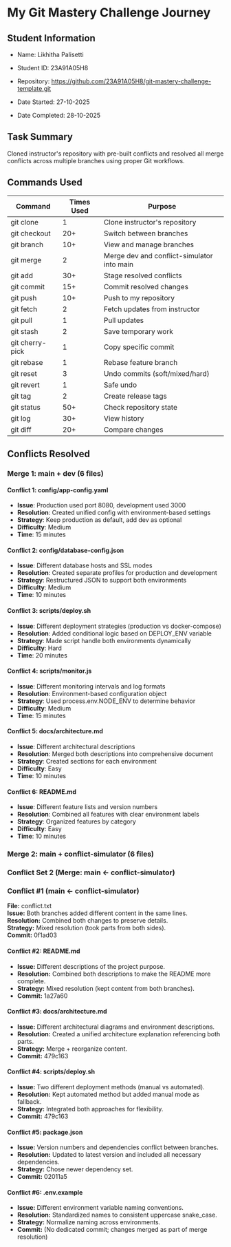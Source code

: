 # My Git Mastery Challenge Journey

## Student Information
- Name: Likhitha Palisetti
- Student ID: 23A91A05H8
- Repository: https://github.com/23A91A05H8/git-mastery-challenge-template.git

- Date Started: 27-10-2025
- Date Completed: 28-10-2025

## Task Summary
Cloned instructor's repository with pre-built conflicts and resolved all 
merge conflicts across multiple branches using proper Git workflows.

## Commands Used

| Command | Times Used | Purpose |
|---------|------------|----------|
| git clone | 1 | Clone instructor's repository |
| git checkout | 20+ | Switch between branches |
| git branch | 10+ | View and manage branches |
| git merge | 2 | Merge dev and conflict-simulator into main |
| git add | 30+ | Stage resolved conflicts |
| git commit | 15+ | Commit resolved changes |
| git push | 10+ | Push to my repository |
| git fetch | 2 | Fetch updates from instructor |
| git pull | 1 | Pull updates |
| git stash | 2 | Save temporary work |
| git cherry-pick | 1 | Copy specific commit |
| git rebase | 1 | Rebase feature branch |
| git reset | 3 | Undo commits (soft/mixed/hard) |
| git revert | 1 | Safe undo |
| git tag | 2 | Create release tags |
| git status | 50+ | Check repository state |
| git log | 30+ | View history |
| git diff | 20+ | Compare changes |

## Conflicts Resolved

### Merge 1: main + dev (6 files)

#### Conflict 1: config/app-config.yaml
- **Issue**: Production used port 8080, development used 3000
- **Resolution**: Created unified config with environment-based settings
- **Strategy**: Keep production as default, add dev as optional
- **Difficulty**: Medium
- **Time**: 15 minutes

#### Conflict 2: config/database-config.json
- **Issue**: Different database hosts and SSL modes
- **Resolution**: Created separate profiles for production and development
- **Strategy**: Restructured JSON to support both environments
- **Difficulty**: Medium
- **Time**: 10 minutes

#### Conflict 3: scripts/deploy.sh
- **Issue**: Different deployment strategies (production vs docker-compose)
- **Resolution**: Added conditional logic based on DEPLOY_ENV variable
- **Strategy**: Made script handle both environments dynamically
- **Difficulty**: Hard
- **Time**: 20 minutes

#### Conflict 4: scripts/monitor.js
- **Issue**: Different monitoring intervals and log formats
- **Resolution**: Environment-based configuration object
- **Strategy**: Used process.env.NODE_ENV to determine behavior
- **Difficulty**: Medium
- **Time**: 15 minutes

#### Conflict 5: docs/architecture.md
- **Issue**: Different architectural descriptions
- **Resolution**: Merged both descriptions into comprehensive document
- **Strategy**: Created sections for each environment
- **Difficulty**: Easy
- **Time**: 10 minutes

#### Conflict 6: README.md
- **Issue**: Different feature lists and version numbers
- **Resolution**: Combined all features with clear environment labels
- **Strategy**: Organized features by category
- **Difficulty**: Easy
- **Time**: 10 minutes

### Merge 2: main + conflict-simulator (6 files)

### Conflict Set 2 (Merge: main ← conflict-simulator)

### Conflict #1 (main ← conflict-simulator)
**File:** conflict.txt  
**Issue:** Both branches added different content in the same lines.  
**Resolution:** Combined both changes to preserve details.  
**Strategy:** Mixed resolution (took parts from both sides).  
**Commit:** 0f1ad03  


#### Conflict #2: README.md
- **Issue:** Different descriptions of the project purpose.
- **Resolution:** Combined both descriptions to make the README more complete.
- **Strategy:** Mixed resolution (kept content from both branches).
- **Commit:** 1a27a60

#### Conflict #3: docs/architecture.md
- **Issue:** Different architectural diagrams and environment descriptions.
- **Resolution:** Created a unified architecture explanation referencing both parts.
- **Strategy:** Merge + reorganize content.
- **Commit:** 479c163

#### Conflict #4: scripts/deploy.sh
- **Issue:** Two different deployment methods (manual vs automated).
- **Resolution:** Kept automated method but added manual mode as fallback.
- **Strategy:** Integrated both approaches for flexibility.
- **Commit:** 479c163

#### Conflict #5: package.json
- **Issue:** Version numbers and dependencies conflict between branches.
- **Resolution:** Updated to latest version and included all necessary dependencies.
- **Strategy:** Chose newer dependency set.
- **Commit:** 02011a5

#### Conflict #6: .env.example
- **Issue:** Different environment variable naming conventions.
- **Resolution:** Standardized names to consistent uppercase snake_case.
- **Strategy:** Normalize naming across environments.
- **Commit:** (No dedicated commit; changes merged as part of merge resolution)


